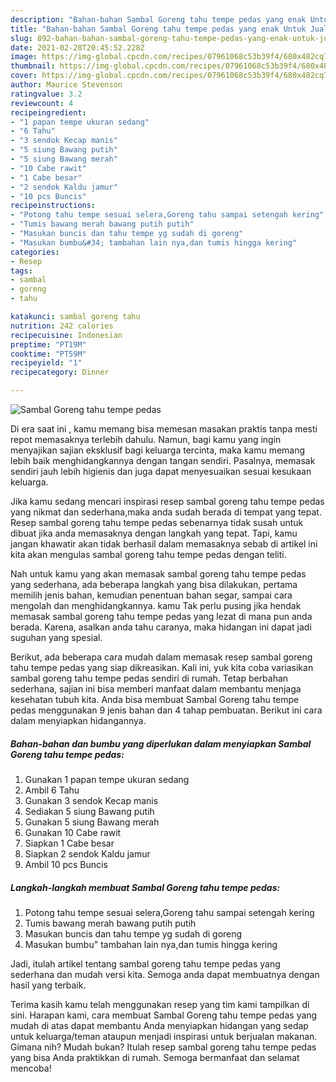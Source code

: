 ```yaml
---
description: "Bahan-bahan Sambal Goreng tahu tempe pedas yang enak Untuk Jualan"
title: "Bahan-bahan Sambal Goreng tahu tempe pedas yang enak Untuk Jualan"
slug: 892-bahan-bahan-sambal-goreng-tahu-tempe-pedas-yang-enak-untuk-jualan
date: 2021-02-28T20:45:52.228Z
image: https://img-global.cpcdn.com/recipes/07961068c53b39f4/680x482cq70/sambal-goreng-tahu-tempe-pedas-foto-resep-utama.jpg
thumbnail: https://img-global.cpcdn.com/recipes/07961068c53b39f4/680x482cq70/sambal-goreng-tahu-tempe-pedas-foto-resep-utama.jpg
cover: https://img-global.cpcdn.com/recipes/07961068c53b39f4/680x482cq70/sambal-goreng-tahu-tempe-pedas-foto-resep-utama.jpg
author: Maurice Stevenson
ratingvalue: 3.2
reviewcount: 4
recipeingredient:
- "1 papan tempe ukuran sedang"
- "6 Tahu"
- "3 sendok Kecap manis"
- "5 siung Bawang putih"
- "5 siung Bawang merah"
- "10 Cabe rawit"
- "1 Cabe besar"
- "2 sendok Kaldu jamur"
- "10 pcs Buncis"
recipeinstructions:
- "Potong tahu tempe sesuai selera,Goreng tahu sampai setengah kering"
- "Tumis bawang merah bawang putih putih"
- "Masukan buncis dan tahu tempe yg sudah di goreng"
- "Masukan bumbu&#34; tambahan lain nya,dan tumis hingga kering"
categories:
- Resep
tags:
- sambal
- goreng
- tahu

katakunci: sambal goreng tahu 
nutrition: 242 calories
recipecuisine: Indonesian
preptime: "PT19M"
cooktime: "PT59M"
recipeyield: "1"
recipecategory: Dinner

---
```



![Sambal Goreng tahu tempe pedas](https://img-global.cpcdn.com/recipes/07961068c53b39f4/680x482cq70/sambal-goreng-tahu-tempe-pedas-foto-resep-utama.jpg)

Di era  saat ini , kamu memang bisa memesan masakan praktis tanpa mesti repot memasaknya terlebih dahulu. Namun, bagi kamu yang ingin menyajikan sajian eksklusif bagi keluarga tercinta, maka kamu memang lebih baik menghidangkannya dengan tangan sendiri. Pasalnya, memasak sendiri jauh lebih higienis dan juga dapat menyesuaikan sesuai kesukaan keluarga.

Jika kamu sedang mencari inspirasi resep sambal goreng tahu tempe pedas yang nikmat dan sederhana,maka anda sudah berada di tempat yang tepat. Resep sambal goreng tahu tempe pedas  sebenarnya tidak susah untuk dibuat jika anda memasaknya dengan langkah yang tepat. Tapi, kamu jangan khawatir akan tidak berhasil dalam memasaknya 
sebab di artikel ini kita akan mengulas sambal goreng tahu tempe pedas dengan teliti.  



Nah untuk kamu yang akan memasak sambal goreng tahu tempe pedas yang sederhana, ada beberapa langkah yang bisa dilakukan, pertama memilih jenis bahan, kemudian penentuan bahan segar, sampai cara mengolah dan menghidangkannya. kamu Tak perlu pusing jika hendak memasak sambal goreng tahu tempe pedas yang lezat di mana pun anda berada. Karena, asalkan anda  tahu caranya, maka hidangan ini dapat jadi suguhan yang spesial.

Berikut, ada beberapa cara mudah dalam memasak resep sambal goreng tahu tempe pedas yang siap dikreasikan. Kali ini, yuk kita coba variasikan sambal goreng tahu tempe pedas sendiri di rumah. Tetap berbahan sederhana, sajian ini bisa memberi manfaat dalam membantu menjaga kesehatan tubuh kita. Anda bisa membuat Sambal Goreng tahu tempe pedas menggunakan 9 jenis bahan dan 4 tahap pembuatan. Berikut ini cara dalam menyiapkan hidangannya.

<!--inarticleads1-->

##### Bahan-bahan dan bumbu yang diperlukan dalam menyiapkan Sambal Goreng tahu tempe pedas:

1. Gunakan 1 papan tempe ukuran sedang
1. Ambil 6 Tahu
1. Gunakan 3 sendok Kecap manis
1. Sediakan 5 siung Bawang putih
1. Gunakan 5 siung Bawang merah
1. Gunakan 10 Cabe rawit
1. Siapkan 1 Cabe besar
1. Siapkan 2 sendok Kaldu jamur
1. Ambil 10 pcs Buncis




<!--inarticleads2-->

##### Langkah-langkah membuat Sambal Goreng tahu tempe pedas:

1. Potong tahu tempe sesuai selera,Goreng tahu sampai setengah kering
1. Tumis bawang merah bawang putih putih
1. Masukan buncis dan tahu tempe yg sudah di goreng
1. Masukan bumbu&#34; tambahan lain nya,dan tumis hingga kering




Jadi, itulah artikel tentang  sambal goreng tahu tempe pedas  yang sederhana dan mudah versi kita. Semoga anda dapat membuatnya dengan hasil yang terbaik. 

Terima kasih kamu telah menggunakan resep yang tim kami tampilkan di sini. Harapan kami, cara membuat  Sambal Goreng tahu tempe pedas yang mudah di atas dapat membantu Anda menyiapkan hidangan yang sedap untuk keluarga/teman ataupun menjadi inspirasi untuk berjualan makanan. Gimana nih? Mudah bukan? Itulah resep sambal goreng tahu tempe pedas yang bisa Anda praktikkan di rumah. Semoga bermanfaat dan selamat mencoba!

